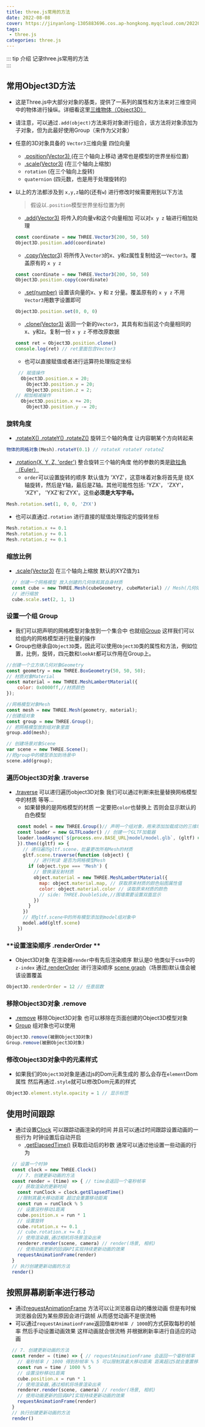 ```yaml
---
title: three.js常用的方法
date: 2022-08-08
cover: https://jinyanlong-1305883696.cos.ap-hongkong.myqcloud.com/202208081959690.jpg
tags:
 - three.js
categories: three.js
---
```


::: tip 介绍
记录three.js常用的方法<br>
:::

<!-- more -->

## 常用Object3D方法

* 这是Three.js中大部分对象的基类，提供了一系列的属性和方法来对三维空间中的物体进行操纵。详细看这里[三维物体（Object3D）](https://threejs.org/docs/index.html?q=OrthographicCamera#api/zh/core/Object3D)

* 请注意，可以通过`.add(object)`方法来将对象进行组合，该方法将对象添加为子对象，但为此最好使用Group（来作为父对象）

* 任意的3D对象具备的 `Vector3`三维向量 四位向量

  - [.position(Vector3) ](https://threejs.org/docs/?q=ob#api/zh/core/Object3D.position)(在三个轴向上移动 通常也是模型的世界坐标位置)
  - [.scale(Vector3)](https://threejs.org/docs/?q=ob#api/zh/core/Object3D.scale) (在三个轴向上缩放)
  - `rotation` (在三个轴向上旋转)
  - `quaternion` (四元数，也是用于处理旋转的)

* 以上的方法都涉及到 `x,y,z`轴的(还有`w`) 进行修改时候需要用到以下方法 

  > 假设以`.position`模型世界坐标位置为例

  * [.add(Vector3)](https://threejs.org/docs/index.html?q=Vector3#api/zh/math/Vector3.add) 将传入的向量v和这个向量相加 可以对`x y z` 轴进行相加处理

  ```js
  const coordinate = new THREE.Vector3(200, 50, 50)
  Object3D.position.add(coordinate)
  ```

  * [.copy(Vector3)](https://threejs.org/docs/index.html?q=Vector3#api/zh/math/Vector3.copy) 将所传入`Vector3`的x、y和z属性复制给这一`Vector3`。覆盖原有的 `x y z`

  ```js
  const coordinate = new THREE.Vector3(200, 50, 50)
  Object3D.position.copy(coordinate)
  ```

  * [.set(number)](https://threejs.org/docs/?q=Vector3#api/zh/math/Vector3.set) 设置该向量的x、y 和 z 分量。覆盖原有的 `x y z` 不用 `Vector3`用数字设置即可

  ```js
  Object3D.position.set(0, 0, 0)
  ```

  * [.clone(Vector3)](https://threejs.org/docs/index.html?q=Vector3#api/zh/math/Vector3.clone) 返回一个新的`Vector3`，其具有和当前这个向量相同的x、y和z。复制一份 `x y z` 不修改原数据

  ```js
  const ret = Object3D.position.clone() 
  console.log(ret) // ret里面包含Vector3
  ```

  * 也可以直接赋值或者进行运算符处理指定坐标

  ```js
   // 赋值操作
  	Object3D.position.x = 20;
      Object3D.position.y = 20;
      Object3D.position.z = 2;
  // 相加相减操作
  	Object3D.position.x += 20;
      Object3D.position.y -= 20;
  ```

### 旋转角度 

* [.rotateX() .rotateY() .rotateZ()](https://threejs.org/docs/index.html#api/zh/core/Object3D.rotateX) 旋转三个轴的角度 让内容朝某个方向转起来

```js
物体的网格对象(Mesh).rotateY(0.1) // rotateX rotateY rotateZ     
```

* [.rotation(X, Y, Z, 'order')](https://threejs.org/docs/index.html#api/zh/core/Object3D.rotation) 整合旋转三个轴的角度 他的参数的类是[欧拉角（Euler）](https://threejs.org/docs/index.html#api/zh/math/Euler.order)
  * `order`可以设置旋转的顺序 默认值为 'XYZ'，这意味着对象将首先是 绕X轴旋转，然后是Y轴，最后是Z轴。其他可能性包括: 'YZX'， 'ZXY'， 'XZY'， 'YXZ'和'ZYX'。这些**必须是大写字母。**

```js
Mesh.rotation.set(1, 0, 0, 'ZYX')  
```

* 也可以直通过`.rotation` 进行直接的赋值处理指定的旋转坐标

```js
Mesh.rotation.x += 0.1
Mesh.rotation.y += 0.1
Mesh.rotation.z += 0.1
```

### **缩放比例**

* [.scale(Vector3)](https://threejs.org/docs/index.html#api/zh/core/Object3D.scale) 在三个轴向上缩放 默认的XYZ值为`1`

```js
  // 创建一个网格模型 放入创建的几何体和其自身材质
  const cube = new THREE.Mesh(cubeGeometry, cubeMaterial) // Mesh(几何体, 纹理材质)
  // 进行缩放
  cube.scale.set(2, 1, 1)
```

### **设置一个组 Group**

* 我们可以把声明的网格模型对象放到一个集合中 也就组[Group](https://threejs.org/docs/index.html?q=group#api/zh/objects/Group) 这样我们可以给组内的网格模型进行批量的操作
* Group也继承自`Object3D`类，因此可以使用`Object3D`类的属性和方法，例如位置，比例，旋转，四元数和`lookAt`都可以作用在Group上。

```js
//创建一个立方体几何对象Geometry
const geometry = new THREE.BoxGeometry(50, 50, 50); 
// 材质对象Material
const material = new THREE.MeshLambertMaterial({
    color: 0x0000ff,//材质颜色
});

//网格模型对象Mesh
const mesh = new THREE.Mesh(geometry, material); 
//创建组对象
const group = new THREE.Group();
// 把网格模型放到组对象里面
group.add(mesh);

// 创建场景对象Scene
var scene = new THREE.Scene();
//把group中的模型添加到场景中
scene.add(group);
```

### **遍历Object3D对象 .traverse**

* [.traverse](https://threejs.org/docs/index.html#api/zh/core/Object3D.traverse) 可以递归遍历object3D对象 我们可以通过判断来批量替换网格模型中的材质 等等...
  * 如果替换的是网格模型的材质 一定要把`color`也替换上 否则会显示默认的白色模型


```js
    const model = new THREE.Group()// 声明一个组对象，用来添加加载成功的三维场景
    const loader = new GLTFLoader() // 创建一个GLTF加载器
    loader.loadAsync(`${process.env.BASE_URL}model/model.glb`, (gltf) => { // gltf加载成功后返回一个对象
    }).then((gltf) => {
      // 递归遍历gltf.scene，批量更改所有Mesh的材质
      gltf.scene.traverse(function (object) {
          // 进行判读 是否为网格模型Mesh
        if (object.type === 'Mesh') {
          // 替换漫反射材质
          object.material = new THREE.MeshLambertMaterial({
            map: object.material.map, // 获取原来材质的颜色贴图属性值
            color: object.material.color // 读取原来材质的颜色
            // side: THREE.DoubleSide,//围墙需要设置双面显示
          })
        }
      })
      // 把gltf.scene中的所有模型添加到model组对象中
      model.add(gltf.scene)
    })
```

### **设置渲染顺序 .renderOrder **

* Object3D对象 在渲染器`render`中有先后渲染顺序 默认是0 他类似于css中的`z-index` 通过[.renderOrder](https://threejs.org/docs/#api/zh/core/Object3D.renderOrder) 进行渲染顺序 [scene graph](https://en.wikipedia.org/wiki/Scene_graph)（场景图)默认值会被该设置覆盖

```js
Object3D.renderOrder = 12 // 任意层数
```

### **移除Object3D对象 .remove**

* [ .remove](https://threejs.org/docs/index.html?q=remove#api/zh/core/Object3D.remove) 移除Object3D对象 也可以移除在页面创建的Object3D模型对象
* [Group](https://threejs.org/docs/index.html?q=Group#api/zh/objects/Group) 组对象也可以使用

```js
Object3D.remove(被删Object3D对象)
Group.remove(被删Object3D对象)
```

### **修改Object3D对象中的元素样式**

* 如果我们的`Object3D`对象是通过js的Dom元素生成的 那么会存在`element`Dom属性 然后再通过`.style`就可以修改Dom元素的样式

```js
Object3D.element.style.opacity = 1 // 显示标签
```

## 使用时间跟踪

* 通过设置[Clock](https://threejs.org/docs/index.html?q=clock#api/zh/core/Clock) 可以跟踪动画渲染的时间 并且可以通过时间跟踪设置动画的一些行为 时钟设置后自动开启
  * [.getElapsedTime()](https://threejs.org/docs/index.html?q=clock#api/zh/core/Clock.getElapsedTime) 获取启动后的秒数 通常可以通过他设置一些动画的行为

```js
  // 设置一个时钟
  const clock = new THREE.Clock()
    // 7. 创建更新动画的方法
  const render = (time) => { // time会返回一个毫秒帧率
    // 获取渲染的更新时间
    const runClock = clock.getElapsedTime()
    //限制其最大移动距离 超过会重置移动距离
    const run = runClock % 5
    // 设置没秒移动1距离
    cube.position.x = run * 1
    // 设置旋转
    cube.rotation.x += 0.1
    // cube.rotation.x += 0.1
    // 使用渲染器,通过相机将场景渲染出来
    renderer.render(scene, camera) // render(场景, 相机)
    // 使用动画更新的回调API实现持续更新动画的效果
    requestAnimationFrame(render)
  }
  // 执行创建更新动画的方法
  render()
```



## 按照屏幕刷新率进行移动

* 通过[requestAnimationFrame](https://developer.mozilla.org/zh-CN/docs/Web/API/Window/requestAnimationFrame) 方法可以让浏览器自动的播放动画 但是有时候浏览器会因为某些原因会进行跳帧 从而感觉动画不是很流畅 
* 可以通过`requestAnimationFrame`返回值`毫秒帧率 / 1000`的方式获取每秒的帧率 然后手动设置动画效果 这样动画就会很流畅 并根据刷新率进行自适应的动画

```js
  // 7. 创建更新动画的方法
  const render = (time) => { // requestAnimationFrame 会返回一个毫秒帧率
    // 毫秒帧率 / 1000 得到秒帧率 % 5 可以限制其最大移动距离 距离超过5就会重置移动距离
    const run = time / 1000 % 5
    // 设置没秒移动1距离
    cube.position.x = run * 1
    // 使用渲染器,通过相机将场景渲染出来
    renderer.render(scene, camera) // render(场景, 相机)
    // 使用动画更新的回调API实现持续更新动画的效果
    requestAnimationFrame(render)
  }
  // 执行创建更新动画的方法
  render()
```

